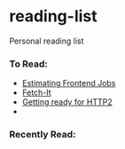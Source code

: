 # reading-list
Personal reading list

### To Read:
* [Estimating Frontend Jobs](http://hanserino.github.io/2016/02/11/estimating-a-front-end-web-dev-job/)
* [Fetch-It](https://github.com/tryolabs/fetch-it)
* [Getting ready for HTTP2](https://www.smashingmagazine.com/2016/02/getting-ready-for-http2/)
* 

### Recently Read:
